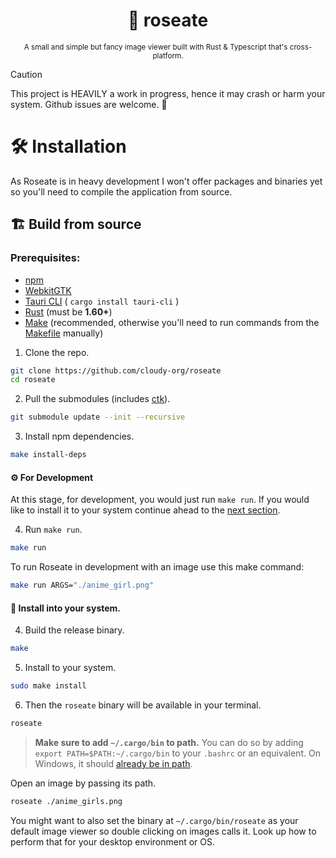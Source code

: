 <div align="center">

  # 🌹 roseate
  <sub>A small and simple but fancy image viewer built with Rust & Typescript that's cross-platform.</sub>

</div>

> [!CAUTION]
> This project is HEAVILY a work in progress, hence it may crash or harm your system. Github issues are welcome. 🤝

# 🛠️ Installation
As Roseate is in heavy development I won't offer packages and binaries yet so you'll need to compile the application from source.

## 🏗 Build from source
### Prerequisites:
- [npm](https://docs.npmjs.com/downloading-and-installing-node-js-and-npm)
- [WebkitGTK](https://webkitgtk.org/)
- [Tauri CLI](https://crates.io/crates/tauri-cli) ( `cargo install tauri-cli` )
- [Rust](https://www.rust-lang.org/tools/install) (must be **1.60+**)
- [Make](https://www.gnu.org/software/make) (recommended, otherwise you'll need to run commands from the [Makefile](./Makefile) manually)

1. Clone the repo.
```sh
git clone https://github.com/cloudy-org/roseate
cd roseate
```
2. Pull the submodules (includes [ctk](https://github.com/cloudy-org/cirrus)).
```sh
git submodule update --init --recursive
```
3. Install npm dependencies.
```sh
make install-deps
```

#### ⚙️ For Development
At this stage, for development, you would just run ``make run``. If you would like to install it to your system continue ahead to the [next section](#-install-to-your-system).

4. Run ``make run``.
```sh
make run
```
To run Roseate in development with an image use this make command:
```sh
make run ARGS="./anime_girl.png"
```

#### 🎀 Install into your system.
4. Build the release binary.
```sh
make
```
5. Install to your system.
```sh
sudo make install
```
6. Then the `roseate` binary will be available in your terminal.
```sh
roseate
```
> **Make sure to add ``~/.cargo/bin`` to path.** You can do so by adding ``export PATH=$PATH:~/.cargo/bin`` to your ``.bashrc`` or an equivalent. On Windows, it should [already be in path](https://users.rust-lang.org/t/cargo-bin-path-issue-on-windows-absolute-beginner/38932/2).

Open an image by passing its path.
```sh
roseate ./anime_girls.png
```
You might want to also set the binary at ``~/.cargo/bin/roseate`` as your default image viewer so double clicking on images calls it. Look up how to perform that for your desktop environment or OS.